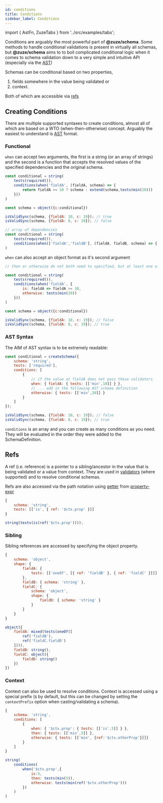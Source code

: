 ```yaml
---
id: conditions
title: Conditions
sidebar_label: Conditions
---
```


import { AstFn, ZuzeTabs } from '../src/examples/tabs';

Conditions are arguably the most powerful part of **@zuze/schema**. Some methods to handle conditional validations is present in virtually all schemas, but **@zuze/schema** aims to to boil complicated conditional logic when it comes to schema validation down to a very simple and intuitive API (especially via the [AST](ast.md#ASTCondition))

Schemas can be conditional based on two properties, 

1. fields somewhere in the value being validated or
2. context.

Both of which are accessible via [refs](#refs)

## Creating Conditions

There are multiple supported syntaxes to create conditions, almost all of which are based on a WTO (when-then-otherwise) concept. Arguably the easiest to understand is [AST](ast.md#conditions) format.

### Functional

`when` can accept two arguments, the first is a string (or an array of strings) and the second is a function that accepts the resolved values of the specified dependencies and the original schema.


```js
const conditional = string(
    tests(required()),
    conditions(when('fieldA', (fieldA, schema) => {
        return fieldA >= 10 ? schema : extend(schema,tests(min(20)))
    }))
)

const schema = object({c:conditional})

isValidSync(schema, {fieldA: 10, c: 19}); // true
isValidSync(schema, {fieldA: 8, c: 19}); // false
```

```js
// array of dependencies
const conditional = string(
    tests(required()),
    conditions(when(['fieldA','fieldB'], (fieldA, fieldB, schema) => { ... }))
)
```

`when` can also accept an object format as it's second argument

```js
// then or otherwise do not both need to specified, but at least one of them is required

const conditional = string(
    tests(required()),
    conditions(when('fieldA', {
        is: fieldA => fieldA >= 10,
        otherwise: tests(min(20))
    }))
)

const schema = object({c:conditional})

isValidSync(schema, {fieldA: 10, c: 19}); // false
isValidSync(schema, {fieldA: 8, c: 19}); // true
```

### AST Syntax

The AIM of AST syntax is to be extremely readable:

```js
const conditional = createSchema({
    schema: 'string',
    tests: ['required'],
    conditions: [
        {
            // if the value at fieldA does not pass these validators
            when: { fieldA: { tests: [['min',10]] } },
            // ... add in the following AST schema definition
            otherwise: { tests: [['min',20]] }
        }
    ]
});

isValidSync(schema, {fieldA: 10, c: 19}); // false
isValidSync(schema, {fieldA: 8, c: 19}); // true

```

`conditions` is an array and you can create as many conditions as you need. They will be evaluated in the order they were added to the SchemaDefinition.


## Refs

A ref (i.e. reference) is a pointer to a sibling/ancestor in the value that is being validated or a value from context. They are used in [validators](#validators.md) (where supported) and to resolve conditional schemas. 

Refs are also accessed via the path notation using [getter](https://www.npmjs.com/package/property-expr#getterexpression--safeaccess-) from [property-expr](https://www.npmjs.com/package/property-expr)

<AstFn>

```js
{
    schema: 'string',
    tests: [['is', { ref: '$ctx.prop' }]]
}
```

```js
string(tests(is(ref('$ctx.prop'))));
```

</AstFn>

### Sibling

Sibling references are accessed by specifying the object property.

<AstFn>

```js
{
    schema: 'object',
    shape: {
        fieldA: {
            tests: [['oneOf', [{ ref: 'fieldB' }, { ref: 'fieldC' }]]]
        },
        fieldB: { schema: 'string' },
        fieldC: {
            schema: 'object',
            shape: {
                fieldD: { schema: 'string' }
            }
        }
    }
}
```

```js
object({
    fieldA: mixed(tests(oneOf([
        ref('fieldB'),
        ref('fieldC.fieldD')
    ]))),
    fieldB: string(),
    fieldC: object({
        fieldD: string()
    })
})
```

</AstFn>

### Context

Context can also be used to resolve conditions. Context is accessed using a special prefix (`$` by default, but this can be changed by setting the `contextPrefix` option when casting/validating a schema). 

<AstFn>

```js
{
    schema: 'string',
    conditions: [
        {
            when: { '$ctx.prop': { tests: [['is',5]] } },
            then: { tests: [['min',5]] },
            otherwise: { tests: [['min', {ref:'$ctx.otherProp'}]]}
        }
    ]
}
```

```js
string(
    conditions(
        when('$ctx.prop',{
            is:5,
            then: tests(min(5)),
            otherwise: tests(min(ref('$ctx.otherProp')))
        })
    )
)
```

</AstFn>